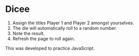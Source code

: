 # Dicee
1. Assign the titles Player 1 and Player 2 amongst yourselves. 
1. The die will automatically roll to a random number.
1. Note the result.
1. Refresh the page to roll again.

This was developed to practice JavaScript.